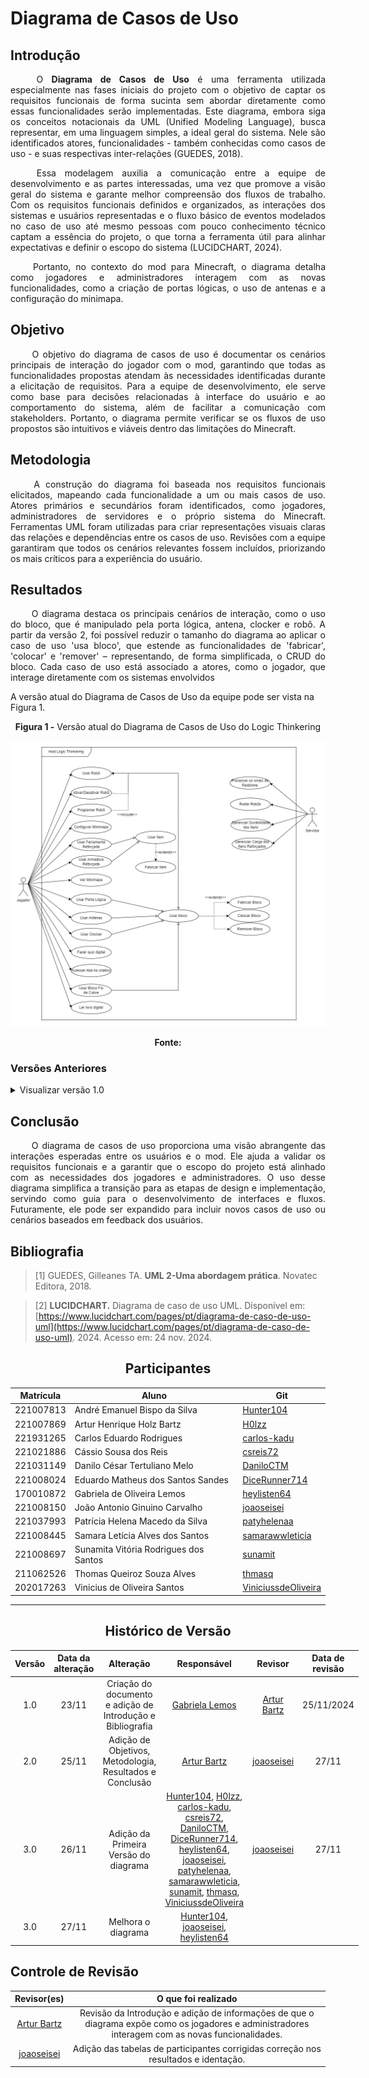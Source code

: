 # Diagrama de Casos de Uso

## Introdução 
<!--  
- **Apresente o tema do projeto ou estudo;**
- **Busque trazer referências no decorrer do texto;**
- Destaque a relevância do diagrama ou abordagem para a área de aplicação.
- Mencione brevemente os principais aspectos que serão abordados no documento.
-->

<div align="justify">

&emsp;&emsp;
O **Diagrama de Casos de Uso** é uma ferramenta utilizada especialmente nas fases iniciais do projeto com o objetivo de captar os requisitos funcionais de forma sucinta sem abordar diretamente como essas funcionalidades serão implementadas. Este diagrama, embora siga os conceitos notacionais da UML (Unified Modeling Language), busca representar, em uma linguagem simples, a ideal geral do sistema. Nele são identificados atores, funcionalidades - também conhecidas como casos de uso - e suas respectivas inter-relações (GUEDES, 2018).
</div>

<div align="justify">

&emsp;&emsp;
Essa modelagem auxilia a comunicação entre a equipe de desenvolvimento e as partes interessadas, uma vez que promove a visão geral do sistema e garante melhor compreensão dos fluxos de trabalho. Com os requisitos funcionais definidos e organizados, as interações dos sistemas e usuários representadas e o fluxo básico de eventos modelados no caso de uso até mesmo pessoas com pouco conhecimento técnico captam a essência do projeto, o que torna a ferramenta útil para alinhar expectativas e definir o escopo do sistema (LUCIDCHART, 2024).
</div>

<div align="justify">

&emsp;&emsp;
Portanto, no contexto do mod para Minecraft, o diagrama detalha como jogadores e administradores interagem com as novas funcionalidades, como a criação de portas lógicas, o uso de antenas e a configuração do minimapa.
</div>

## Objetivo
<!--  
- **Declare o que se pretende alcançar com o diagrama em projetos no geral; Busque referenciar!**
- **Declare o que se pretende alcançar com o diagrama para equipe neste contexto;**
- **Destaque os resultados esperados, como soluções para problemas, melhorias no entendimento ou suporte à tomada de decisões.**
-->

<div align="justify">

&emsp;&emsp;
O objetivo do diagrama de casos de uso é documentar os cenários principais de interação do jogador com o mod, garantindo que todas as funcionalidades propostas atendam às necessidades identificadas durante a elicitação de requisitos. Para a equipe de desenvolvimento, ele serve como base para decisões relacionadas à interface do usuário e ao comportamento do sistema, além de facilitar a comunicação com stakeholders. Portanto, o diagrama permite verificar se os fluxos de uso propostos são intuitivos e viáveis dentro das limitações do Minecraft.
</div>

## Metodologia
<!--  
- **Explique o processo utilizado para desenvolver o trabalho. COMO foi feito?**
- **Descreva as ferramentas, técnicas ou referências utilizadas na construção do diagrama ou solução. Se houver alguma ferramenta específica determinada pela professora, a sugestão é usá-la sendo em qualquer etapa do processo. Podem começar com uma ferramenta que já são familiarizados e depois explorar outras ferramentas.**
- Se desejarem, podem citar os desafios encontrados seguindo a metodologia, propostas de melhoria, etc.
-->

<div align="justify">

&emsp;&emsp;
A construção do diagrama foi baseada nos requisitos funcionais elicitados, mapeando cada funcionalidade a um ou mais casos de uso. Atores primários e secundários foram identificados, como jogadores, administradores de servidores e o próprio sistema do Minecraft. Ferramentas UML foram utilizadas para criar representações visuais claras das relações e dependências entre os casos de uso. Revisões com a equipe garantiram que todos os cenários relevantes fossem incluídos, priorizando os mais críticos para a experiência do usuário.
</div>

## Resultados
<!--  
- **Apresente o produto final, como o diagrama ou solução desenvolvida.** 
- **Desenvolva ao menos um parágrafo referenciando a figura**
- **Adicione "Figura 1 - Título da Figura/Quadro/Tabela" acima e "Fonte: " abaixo dela**
- Destaque os pontos principais ou insights obtidos durante o processo.
- **APRESENTE AS VERSÕES DO DIAGRAMA!! Podem usar o formato abaixo para poluir menos a página**
-->

<div align="justify">

&emsp;&emsp;
O diagrama destaca os principais cenários de interação, como o uso do bloco, que é manipulado pela porta lógica, antena, clocker e robô. A partir da versão 2, foi possível reduzir o tamanho do diagrama ao aplicar o caso de uso 'usa bloco', que estende as funcionalidades de 'fabricar', 'colocar' e 'remover' – representando, de forma simplificada, o CRUD do bloco. Cada caso de uso está associado a atores, como o jogador, que interage diretamente com os sistemas envolvidos
</div>


A versão atual do Diagrama de Casos de Uso da equipe pode ser vista na Figura 1.

<center><b>Figura 1 -</b> Versão atual do Diagrama de Casos de Uso do Logic Thinkering </center>

<center>

![](https://raw.githubusercontent.com/UnBArqDsw2024-2/2024.2_G1_Logic_Thinkering_Entrega_02/refs/heads/main/assets/diagramaCasoUso/DCUv2.png)
</center>

<center><b>Fonte:</b> </center>


### Versões Anteriores

<details>
<summary>Visualizar versão 1.0</summary>

### Versão 1.0

Primeira versão do Diagrama de Casos de Uso visto na Figura 2.

<center><b>Figura 2 -</b> Diagrama de Casos de Uso do Logic Thinkering</center>

<center>

![](https://raw.githubusercontent.com/UnBArqDsw2024-2/2024.2_G1_Logic_Thinkering_Entrega_02/refs/heads/main/assets/diagramaCasoUso/DCUv1.png)
</center>
<center><b>Fonte: Silva, Bartz, Reis, Sandes, Lemos, Carvalho, Santos, Santos, Alves, Santos</b> </center>

</details>

## Conclusão
<!--  
-   **Resuma os pontos principais do trabalho.**
-   **Avalie se os objetivos foram alcançados e o impacto do trabalho.**
-   **Apresente perspectivas para melhorias ou trabalhos futuros.**
-->

<div align="justify">

&emsp;&emsp;
O diagrama de casos de uso proporciona uma visão abrangente das interações esperadas entre os usuários e o mod. Ele ajuda a validar os requisitos funcionais e a garantir que o escopo do projeto está alinhado com as necessidades dos jogadores e administradores. O uso desse diagrama simplifica a transição para as etapas de design e implementação, servindo como guia para o desenvolvimento de interfaces e fluxos. Futuramente, ele pode ser expandido para incluir novos casos de uso ou cenários baseados em feedback dos usuários.
</div>

## Bibliografia 

<!-- - **Altere!**-->

> [1] GUEDES, Gilleanes TA. **UML 2-Uma abordagem prática**. Novatec Editora, 2018.

> [2] **LUCIDCHART.** Diagrama de caso de uso UML. Disponível em: [https://www.lucidchart.com/pages/pt/diagrama-de-caso-de-uso-uml](https://www.lucidchart.com/pages/pt/diagrama-de-caso-de-uso-uml). 2024. Acesso em: 24 nov. 2024.

<center>

## Participantes

</center>

<!-- de preferência: em ordem alfabética, seguindo o exemplo: -->

<div style="margin: 0 auto; width: fit-content;">

| Matrícula | Aluno                                 | Git                                                           |
|-----------|---------------------------------------|---------------------------------------------------------------|
| 221007813 | André Emanuel Bispo da Silva          | [Hunter104](https://github.com/Hunter104)                     |
| 221007869 | Artur Henrique Holz Bartz             | [H0lzz](https://github.com/H0lzz)                             |
| 221931265 | Carlos Eduardo Rodrigues              | [carlos-kadu](https://github.com/carlos-kadu)                 |
| 221021886 | Cássio Sousa dos Reis                 | [csreis72](https://github.com/csreis72)                       |
| 221031149 | Danilo César Tertuliano Melo          | [DaniloCTM](https://github.com/DaniloCTM)                     |
| 221008024 | Eduardo Matheus dos Santos Sandes     | [DiceRunner714](https://github.com/DiceRunner714)             |
| 170010872 | Gabriela de Oliveira Lemos            | [heylisten64](https://github.com/heylisten64)                 |
| 221008150 | João Antonio Ginuino Carvalho         | [joaoseisei](https://github.com/joaoseisei)                   |
| 221037993 | Patrícia Helena Macedo da Silva       | [patyhelenaa](https://github.com/patyhelenaa)                 |
| 221008445 | Samara Letícia Alves dos Santos       | [samarawwleticia](https://github.com/samarawwleticia)         |
| 221008697 | Sunamita Vitória Rodrigues dos Santos | [sunamit](https://github.com/sunamit)                         |
| 211062526 | Thomas Queiroz Souza Alves            | [thmasq](https://github.com/thmasq)                           |
| 202017263 | Vinicius de Oliveira Santos           | [ViniciussdeOliveira](https://github.com/ViniciussdeOliveira) |


</div>

---

<center>

## Histórico de Versão

</center>

<!-- Lembre de alterar a data -->

<div style="margin: 0 auto; width: fit-content;">

| Versão | Data da alteração |                         Alteração                          |                                                                                                                                                                                                                                                                                                   Responsável                                                                                                                                                                                                                                                                                                   |                   Revisor                   | Data de revisão |
|:------:|:-----------------:|:----------------------------------------------------------:|:---------------------------------------------------------------------------------------------------------------------------------------------------------------------------------------------------------------------------------------------------------------------------------------------------------------------------------------------------------------------------------------------------------------------------------------------------------------------------------------------------------------------------------------------------------------------------------------------------------------:|:-------------------------------------------:|:---------------:|
|  1.0   |       23/11       | Criação do documento e adição de Introdução e Bibliografia |                                                                                                                                                                                                                                                                                [Gabriela Lemos](https://github.com/heylisten64)                                                                                                                                                                                                                                                                                 |   [Artur Bartz](https://github.com/H0lzz)   |   25/11/2024    |  
|  2.0   |       25/11       |  Adição de Objetivos, Metodologia, Resultados e Conclusão  |                                                                                                                                                                                                                                                                                     [Artur Bartz](https://github.com/H0lzz)                                                                                                                                                                                                                                                                                     | [joaoseisei](https://github.com/joaoseisei) |      27/11      |
|  3.0   |       26/11       |           Adição da Primeira Versão do diagrama            | [Hunter104](https://github.com/Hunter104), [H0lzz](https://github.com/H0lzz), [carlos-kadu](https://github.com/carlos-kadu), [csreis72](https://github.com/csreis72), [DaniloCTM](https://github.com/DaniloCTM), [DiceRunner714](https://github.com/DiceRunner714), [heylisten64](https://github.com/heylisten64), [joaoseisei](https://github.com/joaoseisei), [patyhelenaa](https://github.com/patyhelenaa), [samarawwleticia](https://github.com/samarawwleticia), [sunamit](https://github.com/sunamit), [thmasq](https://github.com/thmasq), [ViniciussdeOliveira](https://github.com/ViniciussdeOliveira) | [joaoseisei](https://github.com/joaoseisei) |      27/11      |
|  3.0   |       27/11       |                     Melhora o diagrama                     |                                                                                                                                                                                                                                      [Hunter104](https://github.com/Hunter104), [joaoseisei](https://github.com/joaoseisei), [heylisten64](https://github.com/heylisten64)                                                                                                                                                                                                                                      |                                             |                 |

</div>

## Controle de Revisão

|                 Revisor(es)                 |                                                                O que foi realizado                                                                |
|:-------------------------------------------:|:-------------------------------------------------------------------------------------------------------------------------------------------------:|
|   [Artur Bartz](https://github.com/H0lzz)   | Revisão da Introdução e adição de informações de que o diagrama expõe como os jogadores e administradores interagem com as novas funcionalidades. |
| [joaoseisei](https://github.com/joaoseisei) |                                Adição das tabelas de participantes corrigidas correção nos resultados e identação.                                |